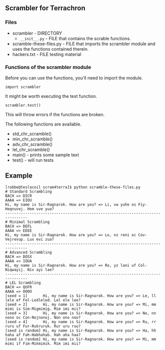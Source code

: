  
## Scrambler for Terrachron ##

### Files ###

- scrambler - DIRECTORY
    * `__init__.py` - FILE that contains the scrable functions.
- scramble-these-files.py - FILE that imports the scrambler module
  and uses the functions contained therein.
- hackers.txt - FILE testing material

### Functions of the scrambler module ###

Before you can use the functions, you'll need to import the module.

    import scrambler

It might be worth executing the test function.

    scrambler.test()

This will throw errors if the functions are broken.

The following functions are available.

- std_chr_scramble() 
- min_chr_scramble() 
- adv_chr_scramble() 
- lel_chr_scramble()
- main() - prints some sample text
- test() - will run tests

## Example ##

```shell
[robbe@teslacoil scram4terra]$ python scramble-these-files.py 
# Standard Scrambling
BACH => DICR
AAAA => EIOU
Hi, my name is Sir-Ragnarok. How are you? => Li, vw yuhe os Fiy-Heqnuvej. Hem uve yua?
--------------------------------------------------------------------------------
# Minimal Scrambling
BACH => DEFL
AAAA => EEEE
Hi, my name is Sir-Ragnarok. How are you? => Lo, nz reni oc Cov-Vejrevup. Lux evi zua?
--------------------------------------------------------------------------------
# Advanced Scrambling
BACH => DOSX
AAAA => IOUA
Hi, my name is Sir-Ragnarok. How are you? => Ro, yz lani uf Col-Niqwayij. Niv ayi lae?
--------------------------------------------------------------------------------
# LEL Scrambling
BACH => QUFR
AAAA => OOOO
[seed = 1]       Hi, my name is Sir-Ragnarok. How are you? => Le, ll lele ef Fel-Ledleled. Lel ele lee?
[seed = 2]       Hi, my name is Sir-Ragnarok. How are you? => Mi, mm mimi is Sim-Migmimig. Mim imi mii?
[seed = 3]       Hi, my name is Sir-Ragnarok. How are you? => No, nn nono oc Con-Nojnonoj. Non ono noo?
[seed = 4]       Hi, my name is Sir-Ragnarok. How are you? => Ru, rr ruru uf Fur-Rukruruk. Rur uru ruu?
[seed is random] Hi, my name is Sir-Ragnarok. How are you? => Ha, hh haha af Fah-Habhahab. Hah aha haa?
[seed is random] Hi, my name is Sir-Ragnarok. How are you? => Mi, mm mimi if Fim-Mikmimik. Mim imi mii?
```
